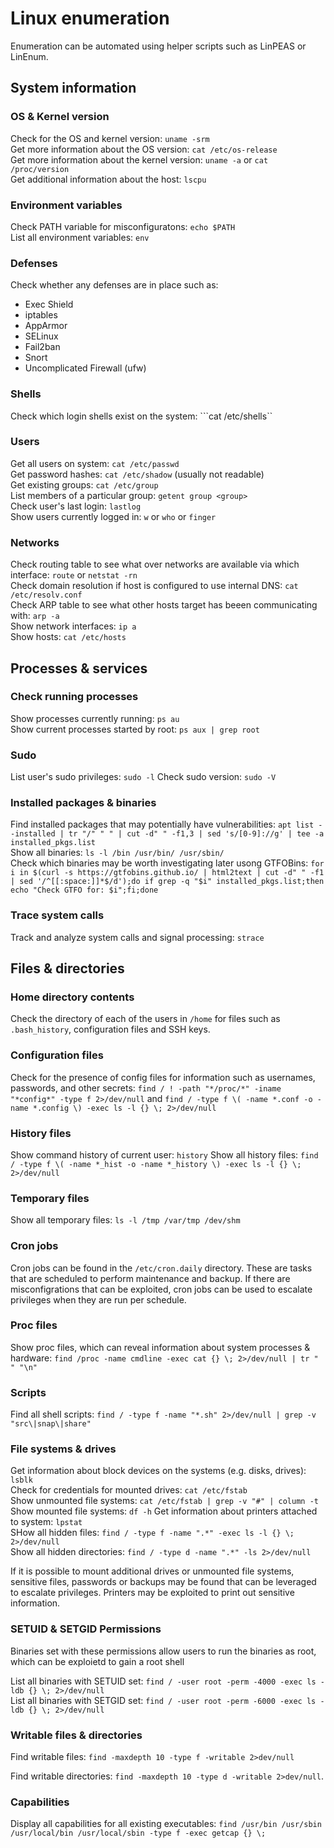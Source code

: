 # Linux enumeration

Enumeration can be automated using helper scripts such as LinPEAS or LinEnum.

## System information
### OS & Kernel version
Check for the OS and kernel version: ```uname -srm```  
Get more information about the OS version: ```cat /etc/os-release```  
Get more information about the kernel version: ```uname -a``` or ```cat /proc/version```  
Get additional information about the host: ```lscpu```

### Environment variables
Check PATH variable for misconfiguratons: ```echo $PATH```  
List all environment variables: ```env```

### Defenses
Check whether any defenses are in place such as: 
- Exec Shield
- iptables
- AppArmor
- SELinux
- Fail2ban
- Snort
- Uncomplicated Firewall (ufw)

### Shells
Check which login shells exist on the system: ```cat /etc/shells``  

### Users
Get all users on system: ```cat /etc/passwd```  
Get password hashes: ```cat /etc/shadow``` (usually not readable)  
Get existing groups: ```cat /etc/group```  
List members of a particular group: ```getent group <group>```  
Check user's last login: ```lastlog```  
Show users currently logged in: ```w``` or ```who``` or ```finger```

### Networks
Check routing table to see what over networks are available via which interface: ```route``` or ```netstat -rn```  
Check domain resolution if host is configured to use internal DNS: ```cat /etc/resolv.conf```  
Check ARP table to see what other hosts target has beeen communicating with: ```arp -a```  
Show network interfaces: ```ip a```  
Show hosts: ```cat /etc/hosts```


## Processes & services
### Check running processes
Show processes currently running: ```ps au```  
Show current processes started by root: ```ps aux | grep root```

### Sudo
List user's sudo privileges: ```sudo -l```
Check sudo version: ```sudo -V```

### Installed packages & binaries
Find installed packages that may potentially have vulnerabilities: ```apt list --installed | tr "/" " " | cut -d" " -f1,3 | sed 's/[0-9]://g' | tee -a installed_pkgs.list```  
Show all binaries: ```ls -l /bin /usr/bin/ /usr/sbin/```  
Check which binaries may be worth investigating later usong GTFOBins: ```for i in $(curl -s https://gtfobins.github.io/ | html2text | cut -d" " -f1 | sed '/^[[:space:]]*$/d');do if grep -q "$i" installed_pkgs.list;then echo "Check GTFO for: $i";fi;done```  

### Trace system calls
Track and analyze system calls and signal processing: ```strace```


## Files & directories
### Home directory contents
Check the directory of each of the users in ```/home``` for files such as ```.bash_history```, configuration files and SSH keys.

### Configuration files
Check for the presence of config files for information such as usernames, passwords, and other secrets: ```find / ! -path "*/proc/*" -iname "*config*" -type f 2>/dev/null``` and ```find / -type f \( -name *.conf -o -name *.config \) -exec ls -l {} \; 2>/dev/null```  

### History files
Show command history of current user: ```history```
Show all history files: ```find / -type f \( -name *_hist -o -name *_history \) -exec ls -l {} \; 2>/dev/null```

### Temporary files
Show all temporary files: ```ls -l /tmp /var/tmp /dev/shm```  

### Cron jobs
Cron jobs can be found in the ```/etc/cron.daily``` directory. These are tasks that are scheduled to perform maintenance and backup. If there are misconfigrations that can be exploited, cron jobs can be used to escalate privileges when they are run per schedule.

### Proc files
Show proc files, which can reveal information about system processes & hardware: ```find /proc -name cmdline -exec cat {} \; 2>/dev/null | tr " " "\n"```

### Scripts
Find all shell scripts: ```find / -type f -name "*.sh" 2>/dev/null | grep -v "src\|snap\|share"```

### File systems & drives
Get information about block devices on the systems (e.g. disks, drives): ```lsblk```  
Check for credentials for mounted drives: ```cat /etc/fstab```  
Show unmounted file systems: ```cat /etc/fstab | grep -v "#" | column -t```
Show mounted file systems: ```df -h```
Get information about printers attached to system: ```lpstat```  
SHow all hidden files: ```find / -type f -name ".*" -exec ls -l {} \; 2>/dev/null```  
Show all hidden directories: ```find / -type d -name ".*" -ls 2>/dev/null```  

If it is possible to mount additional drives or unmounted file systems, sensitive files, passwords or backups may be found that can be leveraged to escalate privileges. Printers may be exploited to print out sensitive information.

### SETUID & SETGID Permissions
Binaries set with these permissions allow users to run the binaries as root, which can be exploietd to gain a root shell

List all binaries with SETUID set: ```find / -user root -perm -4000 -exec ls -ldb {} \; 2>/dev/null```  
List all binaries with SETGID set: ```find / -user root -perm -6000 -exec ls -ldb {} \; 2>/dev/null```

### Writable files & directories
Find writable files: ```find -maxdepth 10 -type f -writable 2>dev/null```

Find writable directories: ```find -maxdepth 10 -type d -writable 2>dev/null```.

### Capabilities
Display all capabilities for all existing executables: ```find /usr/bin /usr/sbin /usr/local/bin /usr/local/sbin -type f -exec getcap {} \;```
